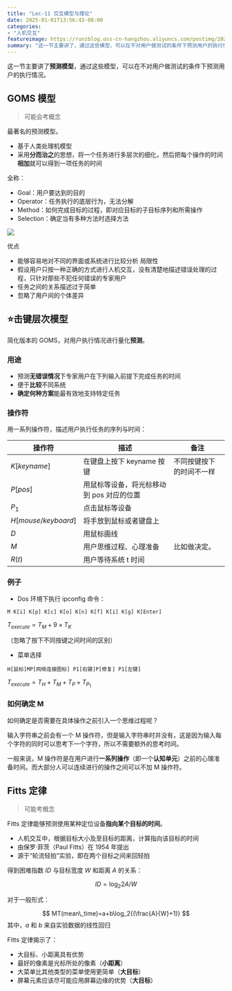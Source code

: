 ```yaml
---
title: "Lec-11 交互模型与理论"
date: 2025-01-01T13:56:43-08:00
categories: 
- "人机交互"
featureimage: https://runzblog.oss-cn-hangzhou.aliyuncs.com/postimg/202501011403155.png
summary: "这一节主要讲了，通过这些模型，可以在不对用户做测试的条件下预测用户的执行情况。 最著名的预测模型。 全称： 优点 局限性 简化版本的 GOMS，对用户执行情况进行量化。 用一系列操作符，描述用户执行任..."
---
```


这一节主要讲了**预测模型**，通过这些模型，可以在不对用户做测试的条件下预测用户的执行情况。

## GOMS 模型

> 可能会考概念

最著名的预测模型。
- 基于人类处理机模型
- 采用**分而治之**的思想，将一个任务进行多层次的细化，然后把每个操作的时间**相加**就可以得到一项任务的时间

全称：
- Goal：用户要达到的目的
- Operator：任务执行的底层行为，无法分解
- Method：如何完成目标的过程，即对应目标的子目标序列和所需操作
- Selection：确定当有多种方法时选择方法

![](https://runzblog.oss-cn-hangzhou.aliyuncs.com/postimg/202501011403155.png)

优点
- 能够容易地对不同的界面或系统进行比较分析
局限性
- 假设用户只按一种正确的方式进行人机交互，没有清楚地描述错误处理的过程，只针对那些不犯任何错误的专家用户
- 任务之间的关系描述过于简单
- 忽略了用户间的个体差异

## ⭐击键层次模型

简化版本的 GOMS，对用户执行情况进行量化**预测**。

### 用途

- 预测**无错误情况**下专家用户在下列输入前提下完成任务的时间
- 便于**比较**不同系统
- **确定何种方案**能最有效地支持特定任务

### 操作符

用一系列操作符，描述用户执行任务的序列与时间：

| 操作符                   | 描述                      | 备注           |
| --------------------- | ----------------------- | ------------ |
| $K[keyname]$          | 在键盘上按下 keyname 按键       | 不同按键按下的时间不一样 |
| $P[pos]$              | 用鼠标等设备，将光标移动到 pos 对应的位置 |              |
| $P_1$                 | 点击鼠标等设备                 |              |
| $H[mouse / keyboard]$ | 将手放到鼠标或者键盘上             |              |
| $D$                   | 用鼠标画线                   |              |
| $M$                   | 用户思维过程、心理准备             | 比如做决定。       |
| $R(t)$                | 用户等待系统 t 时间             |              |

### 例子

- Dos 环境下执行 ipconfig 命令：

```
M K[i] K[p] K[c] K[o] K[n] K[f] K[i] K[g] K[Enter]
```

$T_{execute}=T_M+9\times T_K$

（忽略了按下不同按键之间时间的区别）

- 菜单选择

```
H[鼠标]MP[网络连接图标] P1[右键]P[修复] P1[左键]
```

$T_{execute}=T_H+T_M+T_P+T_{P_1}$

### 如何确定 M

如何确定是否需要在具体操作之前引入一个思维过程呢？

输入字符串之前会有一个 M 操作符，但是输入字符串时并没有，这是因为输入每个字符的同时可以思考下一个字符，所以不需要额外的思考时间。

一般来说，M 操作符是在用户进行**一系列操作**（即一个**认知单元**）之前的心理准备时间。而大部分人可以连续进行的操作之间可以不加 M 操作符。

## Fitts 定律

> 可能考概念

Fitts 定律能够预测使用某种定位设备**指向某个目标的时间**。

- 人机交互中，根据目标大小及至目标的距离，计算指向该目标的时间
- 由保罗·菲茨（Paul Fitts）在 1954 年提出
- 源于“轮流轻拍”实验，即在两个目标之间来回轻拍

得到困难指数 $ID$ 与目标宽度 $W$ 和距离 $A$ 的关系：

$$
ID=\log_2{2A/W}
$$

对于一般形式：

$$
MT(mean\_time)=a+b\log_2{(\frac{A}{W}+1)}
$$
其中，$a$ 和 $b$ 来自实验数据的线性回归

Fitts 定律揭示了：

- 大目标、小距离具有优势
- 最好的像素是光标所处的像素（**小距离**）
- 大菜单比其他类型的菜单使用更简单（**大目标**）
- 屏幕元素应该尽可能应用屏幕边缘的优势（**大目标**）

